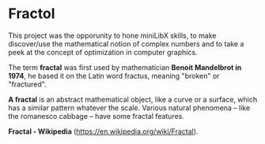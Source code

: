 # Fractol


This project was the opporunity to hone miniLibX skills, to make discover/use the mathematical notion of complex numbers and to take a peek at the
concept of optimization in computer graphics.


The term __fractal__ was first used by mathematician __Benoit Mandelbrot in 1974__,
he based it on the Latin word fractus, meaning "broken" or "fractured".


__A fractal__ is an abstract mathematical object, like a curve or a surface, which has a similar
pattern whatever the scale. Various natural phenomena – like the romanesco cabbage – have some fractal features.


__Fractal - Wikipedia__ (https://en.wikipedia.org/wiki/Fractal).
